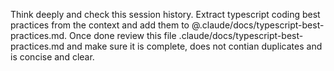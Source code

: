 Think deeply and check this session history. Extract typescript coding best practices from the context and add them to @.claude/docs/typescript-best-practices.md. Once done review this file .claude/docs/typescript-best-practices.md and make sure it is complete, does not contian duplicates and is concise and clear. 